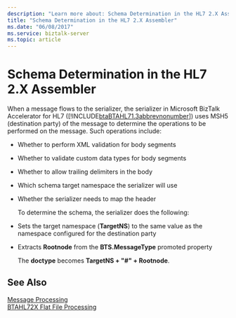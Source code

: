 ```yaml
---
description: "Learn more about: Schema Determination in the HL7 2.X Assembler"
title: "Schema Determination in the HL7 2.X Assembler"
ms.date: "06/08/2017"
ms.service: biztalk-server
ms.topic: article
---
```

# Schema Determination in the HL7 2.X Assembler
When a message flows to the serializer, the serializer in Microsoft BizTalk Accelerator for HL7 ([!INCLUDE[btaBTAHL71.3abbrevnonumber](../../includes/btabtahl71-3abbrevnonumber-md.md)]) uses MSH5 (destination party) of the message to determine the operations to be performed on the message. Such operations include:  
  
- Whether to perform XML validation for body segments  
  
- Whether to validate custom data types for body segments  
  
- Whether to allow trailing delimiters in the body  
  
- Which schema target namespace the serializer will use  
  
- Whether the serializer needs to map the header  
  
  To determine the schema, the serializer does the following:  
  
- Sets the target namespace (**TargetNS**) to the same value as the namespace configured for the destination party  
  
- Extracts **Rootnode** from the **BTS.MessageType** promoted property  
  
  The **doctype** becomes **TargetNS + "#" + Rootnode**.  
  
## See Also  
 [Message Processing](../../adapters-and-accelerators/accelerator-hl7/message-processing.md)   
 [BTAHL72X Flat File Processing](../../adapters-and-accelerators/accelerator-hl7/btahl72x-flat-file-processing.md)
